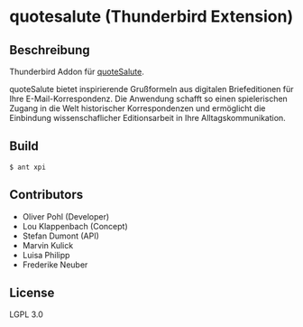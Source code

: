 # quotesalute (Thunderbird Extension)

## Beschreibung

Thunderbird Addon für [quoteSalute](https://correspsearch.net/quotesalute/index.xql).

quoteSalute bietet inspirierende Grußformeln aus digitalen Briefeditionen für Ihre E-Mail-Korrespondenz. Die Anwendung schafft so einen spielerischen Zugang in die Welt historischer Korrespondenzen und ermöglicht die Einbindung wissenschaflicher Editionsarbeit in Ihre Alltagskommunikation.

## Build

```
$ ant xpi
```

## Contributors

* Oliver Pohl (Developer)
* Lou Klappenbach (Concept)
* Stefan Dumont (API)
* Marvin Kulick
* Luisa Philipp
* Frederike Neuber

## License

LGPL 3.0
